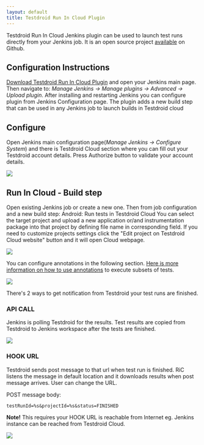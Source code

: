 ```yaml
---
layout: default
title: Testdroid Run In Cloud Plugin
---
```



Testdroid Run In Cloud Jenkins plugin can be used to launch test runs
directly from your Jenkins job. It is an open source project [available](https://github.com/jenkinsci/testdroid-run-in-cloud-plugin) on Github.


## Configuration Instructions

[Download Testdroid Run In Cloud
Plugin](https://github.com/jenkinsci/testdroid-run-in-cloud-plugin/bin/testdroid-run-in-cloud-1.0.9.hpi)
and open your Jenkins main page. Then navigate to: *Manage Jenkins ->
Manage plugins -> Advanced -> Upload plugin*. After installing and
restarting Jenkins you can configure plugin from Jenkins Configuration
page. The plugin adds a new build step that can be used in any Jenkins
job to launch builds in Testdroid cloud

## Configure

Open Jenkins main configuration page(*Manage Jenkins -> Configure System*)
and there is Testdroid Cloud section where you can fill out your
Testdroid account details. Press Authorize button to validate your
account details.

![]({{site.baseurl}}/assets/testdroid-cloud-integration/ric-main-config.png)


## Run In Cloud - Build step

Open existing Jenkins job or create a new one. Then from job
configuration and a new build step: Android: Run tests in Testdroid
Cloud You can select the target project and upload a new application
or/and instrumentation package into that project by defining file name
in corresponding field. If you need to customize projects settings
click the "Edit project on Testdroid Cloud website" button and it will
open Cloud webpage.

![]({{site.baseurl}}/assets/testdroid-cloud-integration/ric-build-step.png)

You can configure annotations in the following section. [Here is more
information on how to use annotations](using-annotations) to execute subsets of tests.


![]({{site.baseurl}}/assets/testdroid-cloud-integration/ric-build-step-2.png)

There's 2 ways to get notification from Testdroid your test runs are finished.
 
### API CALL

Jenkins is polling Testdroid for the results. Test results are copied
from Testdroid to Jenkins workspace after the tests are finished.

![]({{site.baseurl}}/assets/testdroid-cloud-integration/ric-api-call.png)

### HOOK URL

Testdroid sends post message to that url when test run is
finished. RiC listens the message in default location and it downloads
results when post message arrives. User can change the URL.
 
POST message body:

    testRunId=%s&projectId=%s&status=FINISHED

**Note!** This requires your HOOK URL is reachable from Internet
eg. Jenkins instance can be reached from Testdroid Cloud.

![]({{site.baseurl}}/assets/testdroid-cloud-integration/ric-hook-url.png)

